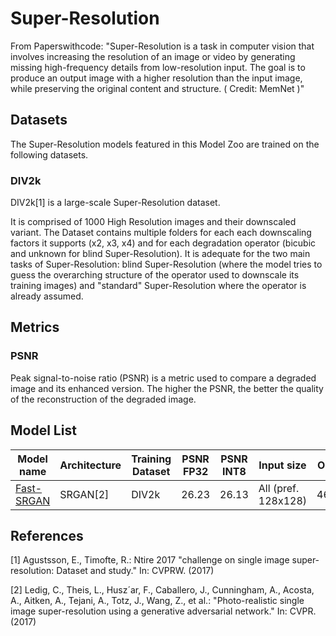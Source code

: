 # Super-Resolution

From Paperswithcode: "Super-Resolution is a task in computer vision that involves increasing the resolution of an image or video by generating missing high-frequency details from low-resolution input. The goal is to produce an output image with a higher resolution than the input image, while preserving the original content and structure.
( Credit: MemNet )"

## Datasets

The Super-Resolution models featured in this Model Zoo are trained on the following datasets.

### DIV2k

DIV2k[1] is a large-scale Super-Resolution dataset.

It is comprised of 1000 High Resolution images and their downscaled variant. The Dataset contains multiple folders for each each downscaling factors it supports (x2, x3, x4) and for each degradation operator (bicubic and unknown for blind Super-Resolution). It is adequate for the two main tasks of Super-Resolution: blind Super-Resolution (where the model tries to guess the overarching structure of the operator used to downscale its training images) and "standard" Super-Resolution where the operator is already assumed.

## Metrics

### PSNR

Peak signal-to-noise ratio (PSNR) is a metric used to compare a degraded image and its enhanced version. The higher the PSNR, the better the quality of the reconstruction of the degraded image.

## Model List

 Model name                                             | Architecture | Training Dataset | PSNR FP32                            | PSNR INT8          | Input size | OPS  | Params | FP32 Size | INT8 Size | Compatibility
--------------------------------------------------------|--------------|------------------|-------------------------------------|-------------------|------------|------|--------|-----------|-----------|------------------------------------------
 [Fast-SRGAN](./Fast-SRGAN/README.md)           | SRGAN[2]       |  DIV2k      | 26.23 | 26.13              | All (pref. 128x128)   | 46M | 168K   | 636KB    | 240KB     | i.MX 8M Plus, i.MX 93


## References

[1] Agustsson, E., Timofte, R.: Ntire 2017 "challenge on single image super-resolution: Dataset and study." In: CVPRW. (2017)

[2] Ledig, C., Theis, L., Husz´ar, F., Caballero, J., Cunningham, A., Acosta, A., Aitken, A., Tejani, A., Totz, J., Wang, Z., et al.: "Photo-realistic single image super-resolution using a generative adversarial network." In: CVPR. (2017)